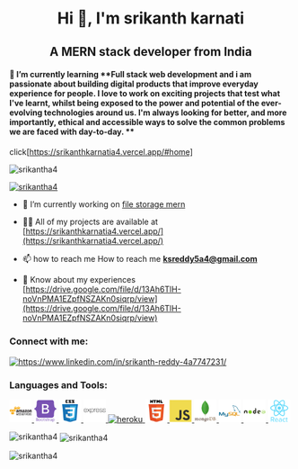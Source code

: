 <h1 align="center">Hi 👋, I'm srikanth karnati</h1>
<h2 align="center">A MERN stack  developer from India </h2>
  <h4>🌱 I’m currently learning **Full stack web development and i am passionate about building digital products that improve everyday experience for people. I love to work on exciting projects that test what I've learnt, whilst being exposed to the power and potential of the ever-evolving technologies around us. I'm always looking for better, and more importantly, ethical and accessible ways to solve the common problems we are faced with day-to-day. **</h4>
  
  click[https://srikanthkarnatia4.vercel.app/#home]

<p align="left"> <img src="https://komarev.com/ghpvc/?username=srikantha4&label=Profile%20views&color=0e75b6&style=flat" alt="srikantha4" /> </p>

<p align="left"> <a href="https://github.com/ryo-ma/github-profile-trophy"><img src="https://github-profile-trophy.vercel.app/?username=srikantha4" alt="srikantha4" /></a> </p>

- 🔭 I’m currently working on [file storage mern](https://file-storage-mern.vercel.app/)

- 👨‍💻 All of my projects are available at [https://srikanthkarnatia4.vercel.app/](https://srikanthkarnatia4.vercel.app/)

- 📫 how to reach me How to reach me **ksreddy5a4@gmail.com**

- 📄 Know about my experiences [https://drive.google.com/file/d/13Ah6TlH-noVnPMA1EZpfNSZAKn0siqrp/view](https://drive.google.com/file/d/13Ah6TlH-noVnPMA1EZpfNSZAKn0siqrp/view)

<h3 align="left">Connect with me:</h3>
<p align="left">
<a href="https://linkedin.com/in/https://www.linkedin.com/in/srikanth-reddy-4a7747231/" target="blank"><img align="center" src="https://raw.githubusercontent.com/rahuldkjain/github-profile-readme-generator/master/src/images/icons/Social/linked-in-alt.svg" alt="https://www.linkedin.com/in/srikanth-reddy-4a7747231/" height="30" width="40" /></a>
</p>

<h3 align="left">Languages and Tools:</h3>
<p align="left"> <a href="https://aws.amazon.com" target="_blank" rel="noreferrer"> <img src="https://raw.githubusercontent.com/devicons/devicon/master/icons/amazonwebservices/amazonwebservices-original-wordmark.svg" alt="aws" width="40" height="40"/> </a> <a href="https://getbootstrap.com" target="_blank" rel="noreferrer"> <img src="https://raw.githubusercontent.com/devicons/devicon/master/icons/bootstrap/bootstrap-plain-wordmark.svg" alt="bootstrap" width="40" height="40"/> </a> <a href="https://www.w3schools.com/css/" target="_blank" rel="noreferrer"> <img src="https://raw.githubusercontent.com/devicons/devicon/master/icons/css3/css3-original-wordmark.svg" alt="css3" width="40" height="40"/> </a> <a href="https://expressjs.com" target="_blank" rel="noreferrer"> <img src="https://raw.githubusercontent.com/devicons/devicon/master/icons/express/express-original-wordmark.svg" alt="express" width="40" height="40"/> </a> <a href="https://heroku.com" target="_blank" rel="noreferrer"> <img src="https://www.vectorlogo.zone/logos/heroku/heroku-icon.svg" alt="heroku" width="40" height="40"/> </a> <a href="https://www.w3.org/html/" target="_blank" rel="noreferrer"> <img src="https://raw.githubusercontent.com/devicons/devicon/master/icons/html5/html5-original-wordmark.svg" alt="html5" width="40" height="40"/> </a> <a href="https://developer.mozilla.org/en-US/docs/Web/JavaScript" target="_blank" rel="noreferrer"> <img src="https://raw.githubusercontent.com/devicons/devicon/master/icons/javascript/javascript-original.svg" alt="javascript" width="40" height="40"/> </a> <a href="https://www.mongodb.com/" target="_blank" rel="noreferrer"> <img src="https://raw.githubusercontent.com/devicons/devicon/master/icons/mongodb/mongodb-original-wordmark.svg" alt="mongodb" width="40" height="40"/> </a> <a href="https://www.mysql.com/" target="_blank" rel="noreferrer"> <img src="https://raw.githubusercontent.com/devicons/devicon/master/icons/mysql/mysql-original-wordmark.svg" alt="mysql" width="40" height="40"/> </a> <a href="https://nodejs.org" target="_blank" rel="noreferrer"> <img src="https://raw.githubusercontent.com/devicons/devicon/master/icons/nodejs/nodejs-original-wordmark.svg" alt="nodejs" width="40" height="40"/> </a> <a href="https://reactjs.org/" target="_blank" rel="noreferrer"> <img src="https://raw.githubusercontent.com/devicons/devicon/master/icons/react/react-original-wordmark.svg" alt="react" width="40" height="40"/> </a> </p>

<p><img align="left" src="https://github-readme-stats.vercel.app/api/top-langs?username=srikantha4&show_icons=true&locale=en&layout=compact" alt="srikantha4" /></p>

<p>&nbsp;<img align="center" src="https://github-readme-stats.vercel.app/api?username=srikantha4&show_icons=true&locale=en" alt="srikantha4" /></p>

<p><img align="center" src="https://github-readme-streak-stats.herokuapp.com/?user=srikantha4&" alt="srikantha4" /></p>
